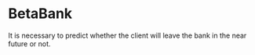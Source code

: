 # BetaBank
It is necessary to predict whether the client will leave the bank in the near future or not.
